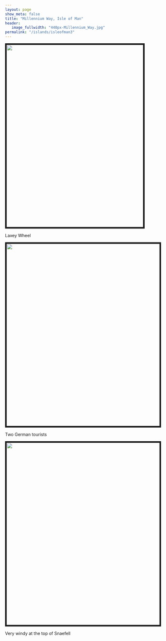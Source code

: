 ```yaml
---
layout: page
show_meta: false
title: "Millennium Way, Isle of Man"
header:
   image_fullwidth: "440px-Millennium_Way.jpg"
permalink: "/islands/isleofman3"
---
```

<img src="{{ site.urlimg }}IMG_20190628_102012531.jpg" width="450" height="600" border="5">
<p>Laxey Wheel </p>
<img src="{{ site.urlimg }}IMG_20190628_114701548_HDR.jpg" width="800" height="600" border="5">
<p>Two German tourists</p>
<img src="{{ site.urlimg }}IMG_20190628_104733092.jpg" width="800" height="600" border="5">
<p>Very windy at the top of Snaefell</p>
